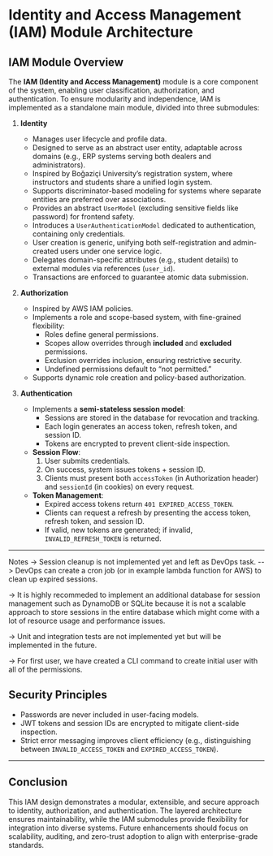 # Identity and Access Management (IAM) Module Architecture

## IAM Module Overview

The **IAM (Identity and Access Management)** module is a core component of the system, enabling user classification, authorization, and authentication. To ensure modularity and independence, IAM is implemented as a standalone main module, divided into three submodules:

1. **Identity**
   - Manages user lifecycle and profile data.
   - Designed to serve as an abstract user entity, adaptable across domains (e.g., ERP systems serving both dealers and administrators).
   - Inspired by Boğaziçi University’s registration system, where instructors and students share a unified login system.
   - Supports discriminator-based modeling for systems where separate entities are preferred over associations.
   - Provides an abstract `UserModel` (excluding sensitive fields like password) for frontend safety.
   - Introduces a `UserAuthenticationModel` dedicated to authentication, containing only credentials.
   - User creation is generic, unifying both self-registration and admin-created users under one service logic.
   - Delegates domain-specific attributes (e.g., student details) to external modules via references (`user_id`).
   - Transactions are enforced to guarantee atomic data submission.

2. **Authorization**
   - Inspired by AWS IAM policies.
   - Implements a role and scope-based system, with fine-grained flexibility:
     - Roles define general permissions.
     - Scopes allow overrides through **included** and **excluded** permissions.
     - Exclusion overrides inclusion, ensuring restrictive security.
     - Undefined permissions default to “not permitted.”
   - Supports dynamic role creation and policy-based authorization.

3. **Authentication**
   - Implements a **semi-stateless session model**:
     - Sessions are stored in the database for revocation and tracking.
     - Each login generates an access token, refresh token, and session ID.
     - Tokens are encrypted to prevent client-side inspection.
   - **Session Flow**:
     1. User submits credentials.
     2. On success, system issues tokens + session ID.
     3. Clients must present both `accessToken` (in Authorization header) and `sessionId` (in cookies) on every request.
   - **Token Management**:
     - Expired access tokens return `401 EXPIRED_ACCESS_TOKEN`.
     - Clients can request a refresh by presenting the access token, refresh token, and session ID.
     - If valid, new tokens are generated; if invalid, `INVALID_REFRESH_TOKEN` is returned.

---

Notes
-> Session cleanup is not implemented yet and left as DevOps task.
--> DevOps can create a cron job (or in example lambda function for AWS) to clean up expired sessions.

-> It is highly recommeded to implement an additional database for session management such as DynamoDB or SQLite because it is not a scalable approach to store sessions in the entire database which might come with a lot of resource usage and performance issues.

-> Unit and integration tests are not implemented yet but will be implemented in the future.

-> For first user, we have created a CLI command to create initial user with all of the permissions.

## Security Principles

- Passwords are never included in user-facing models.
- JWT tokens and session IDs are encrypted to mitigate client-side inspection.
- Strict error messaging improves client efficiency (e.g., distinguishing between `INVALID_ACCESS_TOKEN` and `EXPIRED_ACCESS_TOKEN`).

---

## Conclusion

This IAM design demonstrates a modular, extensible, and secure approach to identity, authorization, and authentication. The layered architecture ensures maintainability, while the IAM submodules provide flexibility for integration into diverse systems. Future enhancements should focus on scalability, auditing, and zero-trust adoption to align with enterprise-grade standards.
